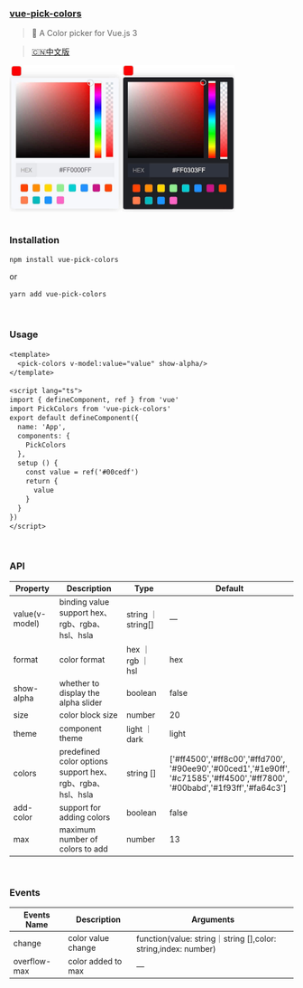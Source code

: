 ### [vue-pick-colors](https://github.com/qiuzongyuan/vue-pick-colors)
>  🎉 A Color picker for Vue.js 3

> [🇨🇳中文版](https://github.com/qiuzongyuan/vue-pick-colors/blob/main/README-zh_CN.md)
<div style="display: flex">
    <img src="./images/effect-light.png" style="width:200px;" />
    <img src="./images/effect-dark.png" style="width:200px;" />
</div>
<br/>

### Installation
```
npm install vue-pick-colors
```
or
```
yarn add vue-pick-colors
```
<br/>

### Usage
```vue
<template>
  <pick-colors v-model:value="value" show-alpha/>
</template>

<script lang="ts">
import { defineComponent, ref } from 'vue'
import PickColors from 'vue-pick-colors'
export default defineComponent({
  name: 'App',
  components: {
    PickColors
  },
  setup () {
    const value = ref('#00cedf')
    return {
      value
    }
  }
})
</script>
```
<br/>

### API

| Property       | Description                                               | Type              | Default                                                                                                                             |
|----------------|-----------------------------------------------------------|-------------------|-------------------------------------------------------------------------------------------------------------------------------------|
| value(v-model) | binding value<br>support hex、rgb、rgba、hsl、hsla            | string ｜ string[] | —                                                                                                                                    |
| format         | color format                                              | hex ｜ rgb ｜ hsl   | hex                                                                                                                                 |
| show-alpha     | whether to display the alpha slider                       | boolean           | false                                                                                                                               |
| size           | color block size                                          | number            | 20                                                                                                                                  |
| theme          | component theme                                           | light ｜ dark      | light                                                                                                                               |
| colors         | predefined color options<br>support hex、rgb、rgba、hsl、hsla | string []         | ['#ff4500','#ff8c00','#ffd700',<br>'#90ee90','#00ced1','#1e90ff',<br>'#c71585','#ff4500','#ff7800',<br>'#00babd','#1f93ff','#fa64c3'] |
| add-color      | support for adding colors                                 | boolean           | false                                                                                                                               |
| max            | maximum number of colors to add                           | number            | 13                                                                                                                                  |


<br/>

### Events

| Events Name  | Description        | Arguments                                                          |
|--------------|--------------------|---------------------------------------------------------------|
| change       | color value change | function(value: string｜string [],color: string,index: number) |
| overflow-max | color added to max | —                                                             |
